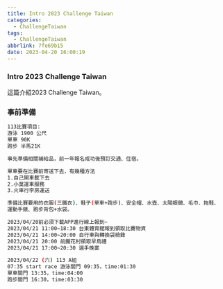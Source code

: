 ```yaml
---
title: Intro 2023 Challenge Taiwan
categories:
  - ChallengeTaiwan
tags:
  - ChallengeTaiwan
abbrlink: 7fe69b15
date: 2023-04-20 16:00:19
---
```

### Intro 2023 Challenge Taiwan
<!--more-->
這篇介紹2023 Challenge Taiwan。

### 事前準備
```sh
113比賽項目:
游泳 1900 公尺
單車 90K
跑步 半馬21K

事先準備相關補給品，前一年報名成功後預訂交通、住宿。

單車要在比賽前寄送下去，有幾種方法
1.自己開車載下去
2.小莫運車服務
3.火車行李房運送

準備比賽要用的衣服(三鐵衣)、鞋子(單車+跑步)、安全帽、水壺、太陽眼鏡、毛巾、拖鞋、
運動手錶、跑步背包+水袋。

2023/04/20前必須下載APP進行線上報到~
2023/04/21 11:00~18:30 台東體育館報到領取比賽物資
2023/04/21 14:00~20:00 自行車與轉換袋檢錄
2023/04/21 20:00 前鐵花村領取早鳥禮
2023/04/21 17:00~20:30 選手晚宴

2023/04/22 (六) 113 A組
07:35 start race 游泳關門 09:35，time:01:30
單車關門 13:35，time:04:00
跑步關門 16:30，time:03:30
```